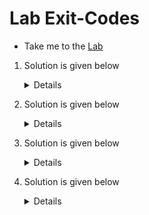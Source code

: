 # Lab Exit-Codes

  - Take me to the [Lab](https://kodekloud.com/topic/lab-exit-codes/)

  1. Solution is given below

     <details>


      ```
      Exit Status - 0
      ```
     </details>
      
  1. Solution is given below

     <details>


      ```
      Exit Status - 127
      ```
     </details>  
    
  1. Solution is given below

     <details>


      ```
      Exit Status - 126
      ```
     </details>

  1. Solution is given below

     <details>
     

      ```
      mission_name=$1

      mkdir $mission_name
      
      rocket-add $mission_name
      
      rocket-start-power $mission_name
      rocket-internal-power $mission_name
      rocket-start-sequence $mission_namerocket-start-engine $mission_name
      rocket-lift-off $mission_name
      
      rocket_status=$(rocket-status $mission_name)
      
      echo "The status of launch is $rocket_status"
      
      if [ $rocket_status = "launching" ]
      then
        sleep 2
        rocket_status=$(rocket-status $mission_name)
      fi
      
      if [ $rocket_status = "failed" ]
      then
        rocket-debug
        exit 1
      fi
      ```
     </details>

    